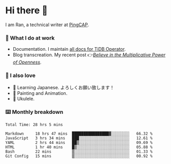# Hi there 👋

I am Ran, a technical writer at [PingCAP](https://pingcap.com/).

### 📝 What I do at work

- Documentation. I maintain [all docs for TiDB Operator](https://github.com/pingcap/docs-tidb-operator).
- Blog transcreation. My recent post 👉[*Believe in the Multiplicative Power of Openness*](https://pingcap.com/blog/believe-in-the-multiplicative-power-of-openness-open-source-community).

### 🤠 I also love

- 💬 Learning Japanese. よろしくお願い致します！
- 🎨 Painting and Animation.
- 🎵 Ukulele.

### ⌨️ Monthly breakdown

<!--START_SECTION:waka-->

```text
Total Time: 28 hrs 5 mins

Markdown     18 hrs 47 mins  ████████████████▓░░░░░░░░   66.32 %
JavaScript   3 hrs 34 mins   ███░░░░░░░░░░░░░░░░░░░░░░   12.61 %
YAML         2 hrs 44 mins   ██▒░░░░░░░░░░░░░░░░░░░░░░   09.69 %
HTML         1 hr 40 mins    █▒░░░░░░░░░░░░░░░░░░░░░░░   05.88 %
Bash         22 mins         ▒░░░░░░░░░░░░░░░░░░░░░░░░   01.33 %
Git Config   15 mins         ▒░░░░░░░░░░░░░░░░░░░░░░░░   00.92 %
```

<!--END_SECTION:waka-->
